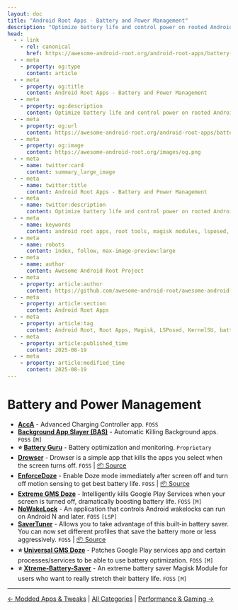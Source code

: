 ```yaml
---
layout: doc
title: "Android Root Apps - Battery and Power Management"
description: "Optimize battery life and control power on rooted Android with kernels, wakelock managers, and tools to monitor and reduce power drain effectively."
head:
  - - link
    - rel: canonical
      href: https://awesome-android-root.org/android-root-apps/battery-and-power-management
  - - meta
    - property: og:type
      content: article
  - - meta
    - property: og:title
      content: Android Root Apps - Battery and Power Management
  - - meta
    - property: og:description
      content: Optimize battery life and control power on rooted Android with kernels, wakelock managers, and tools to monitor and reduce power drain effectively.
  - - meta
    - property: og:url
      content: https://awesome-android-root.org/android-root-apps/battery-and-power-management
  - - meta
    - property: og:image
      content: https://awesome-android-root.org/images/og.png
  - - meta
    - name: twitter:card
      content: summary_large_image
  - - meta
    - name: twitter:title
      content: Android Root Apps - Battery and Power Management
  - - meta
    - name: twitter:description
      content: Optimize battery life and control power on rooted Android with kernels, wakelock managers, and tools to monitor and reduce power drain effectively.
  - - meta
    - name: keywords
      content: android root apps, root tools, magisk modules, lsposed, kernelsu, battery, power management, wakelock, kernel, battery saver
  - - meta
    - name: robots
      content: index, follow, max-image-preview:large
  - - meta
    - name: author
      content: Awesome Android Root Project
  - - meta
    - property: article:author
      content: https://github.com/awesome-android-root/awesome-android-root
  - - meta
    - property: article:section
      content: Android Root Apps
  - - meta
    - property: article:tag
      content: Android Root, Root Apps, Magisk, LSPosed, KernelSU, battery, power management
  - - meta
    - property: article:published_time
      content: 2025-08-19
  - - meta
    - property: article:modified_time
      content: 2025-08-19
---
```


# Battery and Power Management
- **[AccA](https://github.com/VR-25/acc)** - Advanced Charging Controller app. `FOSS`
- **[Background App Slayer (BAS)](https://github.com/UNKNUW/Background-App-Slayer)** - Automatic Killing Background apps. `FOSS` `[M]`
- **⭐ [Battery Guru](https://play.google.com/store/apps/details?id=com.paget96.batteryguru)** - Battery optimization and monitoring. `Proprietary`
- **[Drowser](https://gitlab.com/juanitobananas/drowser)** - Drowser is a simple app that kills the apps you select when the screen turns off. `FOSS` | [📦 Source](https://gitlab.com/juanitobananas/drowser)
- **[EnforceDoze](https://f-droid.org/packages/com.akylas.enforcedoze/)** - Enable Doze mode immediately after screen off and turn off motion sensing to get best battery life. `FOSS`  | [📦 Source](https://github.com/farfromrefug/EnforceDoze)
- **[Extreme GMS Doze](https://github.com/Skyghost090/Extreme-Gms-Doze)** - Intelligently kills Google Play Services when your screen is turned off, dramatically boosting battery life. `FOSS` `[M]`
- **[NoWakeLock](https://github.com/NoWakeLock/NoWakeLock)** - An application that controls Android wakelocks can run on Android N and later. `FOSS` `[LSP]`
- **[SaverTuner](https://f-droid.org/packages/s1m.savertuner/)** - Allows you to take advantage of this built-in battery saver. You can now set different profiles that save the battery more or less aggressively. `FOSS` | [📦 Source](https://codeberg.org/s1m/savertuner)
- **⭐ [Universal GMS Doze](https://github.com/gloeyisk/universal-gms-doze)** - Patches Google Play services app and certain processes/services to be able to use battery optimization. `FOSS` `[M]`
- **⭐ [Xtreme-Battery-Saver](https://github.com/Magisk-Modules-Alt-Repo/Xtreme-Battery-Saver)** - An extreme battery saver Magisk Module for users who want to really stretch their battery life. `FOSS` `[M]`

---
[← Modded Apps & Tweaks](./modded-apps-and-tweaks.md) | [All Categories](./index.md) | [Performance & Gaming →](./performance-tweaks.md)

